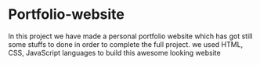 # Portfolio-website
In this project we have made a personal portfolio website which has got still some stuffs to done in order to complete the full project.
we used HTML, CSS, JavaScript languages to build this awesome looking website
